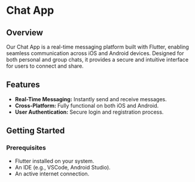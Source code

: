 # Chat App

## Overview
Our Chat App is a real-time messaging platform built with Flutter, enabling seamless communication across iOS and Android devices. Designed for both personal and group chats, it provides a secure and intuitive interface for users to connect and share.

## Features
- **Real-Time Messaging:** Instantly send and receive messages.
- **Cross-Platform:** Fully functional on both iOS and Android.
- **User Authentication:** Secure login and registration process.

## Getting Started

### Prerequisites
- Flutter installed on your system.
- An IDE (e.g., VSCode, Android Studio).
- An active internet connection.
